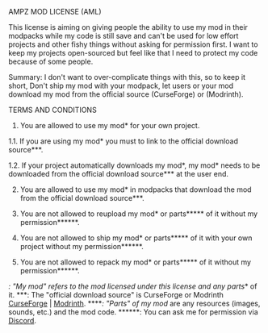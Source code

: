 AMPZ MOD LICENSE (AML)
 
This license is aiming on giving people the ability to use my mod in their modpacks 
while my code is still save and can't be used for low effort projects and other fishy things without asking for permission first.
I want to keep my projects open-sourced but feel like that I need to protect my code because of some people.
 
Summary:
I don't want to over-complicate things with this, so to keep it short,
Don't ship my mod with your modpack, let users or your mod download my mod from the official source (CurseForge) or (Modrinth).
 
 
TERMS AND CONDITIONS
 
1. You are allowed to use my mod* for your own project.

1.1. If you are using my mod* you must to link to the official download source***.

1.2. If your project automatically downloads my mod*, my mod* needs to be downloaded from the official download source*** at the user end.

2. You are allowed to use my mod* in modpacks that download the mod from the official download source***.

3. You are not allowed to reupload my mod* or parts***** of it without my permission******.

4. You are not allowed to ship my mod* or parts***** of it with your own project without my permission******.

5. You are not allowed to repack my mod* or parts***** of it without my permission******.
 
*: "My mod" refers to the mod licensed under this license and any parts** of it.
***: The "official download source" is CurseForge or Modrinth [CurseForge](https://www.curseforge.com/minecraft/mc-mods/ore-dictionary-converter) | [Modrinth](https://modrinth.com/mod/oredictionaryconverter).
*****: "Parts" of my mod* are any resources (images, sounds, etc.) and the mod code. 
******: You can ask me for permission via [Discord](https://discord.gg/enrpMDd).
